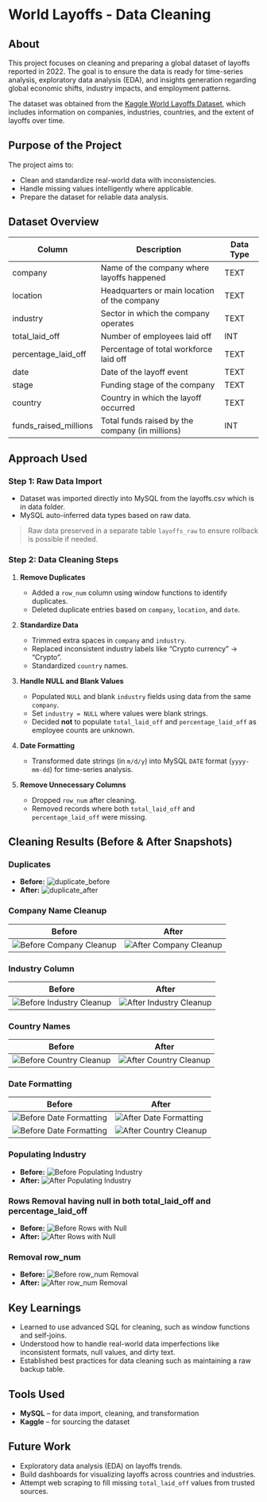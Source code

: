 # World Layoffs - Data Cleaning

## About

This project focuses on cleaning and preparing a global dataset of layoffs reported in 2022. The goal is to ensure the data is ready for time-series analysis, exploratory data analysis (EDA), and insights generation regarding global economic shifts, industry impacts, and employment patterns.

The dataset was obtained from the [Kaggle World Layoffs Dataset](https://www.kaggle.com/datasets/swaptr/layoffs-2022), which includes information on companies, industries, countries, and the extent of layoffs over time.

## Purpose of the Project

The project aims to:

- Clean and standardize real-world data with inconsistencies.
- Handle missing values intelligently where applicable.
- Prepare the dataset for reliable data analysis.

## Dataset Overview

| Column                  | Description                                             | Data Type							|
|------------------------|---------------------------------------------------------|------------------------------------|
| company                | Name of the company where layoffs happened              | TEXT								|
| location               | Headquarters or main location of the company            | TEXT								|
| industry               | Sector in which the company operates                    | TEXT								|
| total_laid_off         | Number of employees laid off                            | INT 								|
| percentage_laid_off    | Percentage of total workforce laid off                  | TEXT								|
| date                   | Date of the layoff event                                | TEXT								|
| stage                  | Funding stage of the company                            | TEXT								|
| country                | Country in which the layoff occurred                    | TEXT								|
| funds_raised_millions  | Total funds raised by the company (in millions)         | INT								|

## Approach Used

### Step 1: Raw Data Import

- Dataset was imported directly into MySQL  from the layoffs.csv which is in data folder.
- MySQL auto-inferred data types based on raw data.

> Raw data preserved in a separate table `layoffs_raw` to ensure rollback is possible if needed.

### Step 2: Data Cleaning Steps

1. **Remove Duplicates**
   - Added a `row_num` column using window functions to identify duplicates.
   - Deleted duplicate entries based on `company`, `location`, and `date`.

2. **Standardize Data**
   - Trimmed extra spaces in `company` and `industry`.
   - Replaced inconsistent industry labels like “Crypto currency” → “Crypto”.
   - Standardized `country` names.

3. **Handle NULL and Blank Values**
   - Populated `NULL` and blank `industry` fields using data from the same `company`.
   - Set `industry = NULL` where values were blank strings.
   - Decided **not** to populate `total_laid_off` and `percentage_laid_off` as employee counts are unknown.

4. **Date Formatting**
   - Transformed date strings (in `m/d/y`) into MySQL `DATE` format (`yyyy-mm-dd`) for time-series analysis.

5. **Remove Unnecessary Columns**
   - Dropped `row_num` after cleaning.
   - Removed records where both `total_laid_off` and `percentage_laid_off` were missing.


## Cleaning Results (Before & After Snapshots)

### Duplicates 
- **Before:**
  ![duplicate_before](img/duplicate_before.png)
- **After:**
  ![duplicate_after](img/duplicate_after.png)


### Company Name Cleanup
| Before | After|
|-----------|-------|
|![Before Company Cleanup](img/company_before.png)|![After Company Cleanup](img/company_after.png)|

### Industry Column
| Before | After|
|-----------|-------|
|![Before Industry Cleanup](img/industry_before.png)|![After Industry Cleanup](img/industry_after.png)|

### Country Names
| Before | After|
|-----------|-------|
|![Before Country Cleanup](img/countries_before.png)|![After Country Cleanup](img/countries_after.png)|

### Date Formatting
| Before | After|
|-----------|-------|
|![Before Date Formatting](img/date_before.png)|![After Date Formatting](img/date_after.png)|
|![Before Date Formatting](img/date1_before.png)|![After Country Cleanup](img/date1_after.png)|

### Populating Industry
- **Before:**
  ![Before Populating Industry](img/populating_industry_before.png)
- **After:**
  ![After Populating Industry](img/populating_industry_after.png)

### Rows Removal having null in both total_laid_off and percentage_laid_off
- **Before:**
  ![Before Rows with Null](img/rows_removal_null_before.png)
- **After:**
  ![After Rows with Null](img/rows_removal_null_after.png)

### Removal row_num
- **Before:**
  ![Before row_num Removal](img/row_num_before.png)
- **After:**
  ![After row_num Removal](img/row_num_after.png)

## Key Learnings

- Learned to use advanced SQL for cleaning, such as window functions and self-joins.
- Understood how to handle real-world data imperfections like inconsistent formats, null values, and dirty text.
- Established best practices for data cleaning such as maintaining a raw backup table.

## Tools Used

- **MySQL** – for data import, cleaning, and transformation
- **Kaggle** – for sourcing the dataset

## Future Work

- Exploratory data analysis (EDA) on layoffs trends.
- Build dashboards for visualizing layoffs across countries and industries.
- Attempt web scraping to fill missing `total_laid_off` values from trusted sources.


